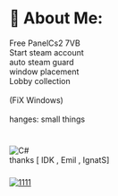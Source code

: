 # 💫 About Me:
Free PanelCs2 7VB<br>Start steam account<br>auto steam guard <br>window placement<br>Lobby collection <br><br>(FiX Windows)<br><br>hanges: small things
#
![C#](https://img.shields.io/badge/c%23-%23239120.svg?style=for-the-badge&logo=csharp&logoColor=white) <br> thanks [ IDK , Emil , IgnatS]
###



###
<a href='https://postimages.org/' target='_blank'><img src='https://i.postimg.cc/9Qs8gtfP/1111.png' border='0' alt='1111'/></a>

#


